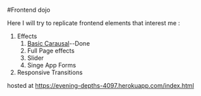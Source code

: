 #Frontend dojo 

Here I will try to replicate frontend elements that interest me  :
1. Effects
	1. [Basic Carausal](https://evening-depths-4097.herokuapp.com/basic_carousel/basic_carousel.html)--Done
	2. Full Page effects 
	3. Slider
	4. Singe App Forms
2. Responsive Transitions

hosted at https://evening-depths-4097.herokuapp.com/index.html



